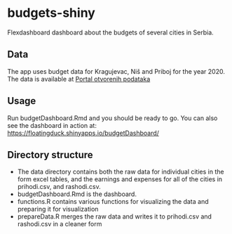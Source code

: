 # budgets-shiny
Flexdashboard dashboard about the budgets of several cities in Serbia.

## Data
The app uses budget data for Kragujevac, Niš and Priboj for the year 2020. The data is available at [Portal otvorenih podataka](https://data.gov.rs/sr/search/?q=%D0%B1%D1%83%D1%9F%D0%B5%D1%82) 

## Usage
Run budgetDashboard.Rmd and you should be ready to go.
You can also see the dashboard in action at: <https://floatingduck.shinyapps.io/budgetDashboard/> 

## Directory structure
- The data directory contains both the raw data for individual cities in the form excel tables, and the earnings and expenses for all of the cities in prihodi.csv, and rashodi.csv. 
- budgetDashboard.Rmd is the dashboard.
- functions.R contains various functions for visualizing the data and preparing it for visualization
- prepareData.R merges the raw data and writes it to prihodi.csv and rashodi.csv in a cleaner form
